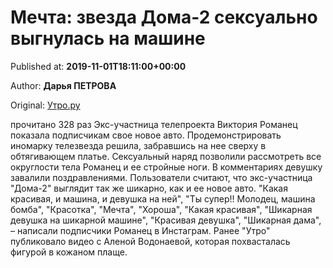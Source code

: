
# Мечта: звезда Дома-2 сексуально выгнулась на машине

Published at: **2019-11-01T18:11:00+00:00**

Author: **Дарья ПЕТРОВА**

Original: [Утро.ру](https://utro.ru/showbiz/2019/11/01/1423049.shtml)

прочитано 328 раз
Экс-участница телепроекта Виктория Романец показала подписчикам свое новое авто. Продемонстрировать иномарку телезвезда решила, забравшись на нее сверху в обтягивающем платье.
Сексуальный наряд позволили рассмотреть все округлости тела Романец и ее стройные ноги.
В комментариях девушку завалили поздравлениями. Пользователи считают, что экс-участница "Дома-2" выглядит так же шикарно, как и ее новое авто.
"Какая красивая, и машина, и девушка на ней", "Ты супер!! Молодец, машина бомба", "Красотка", "Мечта", "Хороша", "Какая красивая", "Шикарная девушка на шикарной машине", "Красивая девушка", "Шикарная дама", – написали подписчики Романец в Инстаграм.
Ранее "Утро" публиковало видео с Аленой Водонаевой, которая похвасталась фигурой в кожаном плаще.

